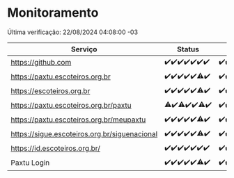 # Monitoramento

Última verificação: 22/08/2024 04:08:00 -03

|Serviço|Status|Últimas 24h|
|---|---|---|
|https://github.com|<span title="2024-08-15: OK=24">✔️</span><span title="2024-08-16: OK=24">✔️</span><span title="2024-08-17: OK=24">✔️</span><span title="2024-08-18: OK=23">✔️</span><span title="2024-08-19: OK=23">✔️</span><span title="2024-08-20: OK=24">✔️</span><span title="2024-08-21: OK=8">✔️</span>|<span title="21/08/2024 05:10:00 -03 : 200">✔️</span><span title="21/08/2024 06:08:00 -03 : 200">✔️</span><span title="21/08/2024 07:08:00 -03 : 200">✔️</span><span title="21/08/2024 08:06:00 -03 : 200">✔️</span><span title="21/08/2024 09:12:00 -03 : 200">✔️</span><span title="21/08/2024 10:11:00 -03 : 200">✔️</span><span title="21/08/2024 11:08:00 -03 : 200">✔️</span><span title="21/08/2024 12:07:00 -03 : 200">✔️</span><span title="21/08/2024 13:10:00 -03 : 200">✔️</span><span title="21/08/2024 14:06:00 -03 : 200">✔️</span><span title="21/08/2024 15:09:00 -03 : 200">✔️</span><span title="21/08/2024 16:06:00 -03 : 200">✔️</span><span title="21/08/2024 17:08:00 -03 : 200">✔️</span><span title="21/08/2024 18:07:00 -03 : 200">✔️</span><span title="21/08/2024 19:06:00 -03 : 200">✔️</span><span title="21/08/2024 20:07:00 -03 : 200">✔️</span><span title="21/08/2024 21:35:00 -03 : 200">✔️</span><span title="21/08/2024 23:00:00 -03 : 200">✔️</span><span title="22/08/2024 00:09:00 -03 : 200">✔️</span><span title="22/08/2024 01:09:00 -03 : 200">✔️</span><span title="22/08/2024 02:07:00 -03 : 200">✔️</span><span title="22/08/2024 03:10:00 -03 : 200">✔️</span><span title="22/08/2024 04:08:00 -03 : 200">✔️</span>|
|https://paxtu.escoteiros.org.br|<span title="2024-08-15: OK=24">✔️</span><span title="2024-08-16: OK=24">✔️</span><span title="2024-08-17: OK=24">✔️</span><span title="2024-08-18: OK=23">✔️</span><span title="2024-08-19: OK=23">✔️</span><span title="2024-08-20: OK=23, Falhas=1">⚠️</span><span title="2024-08-21: OK=8">✔️</span>|<span title="21/08/2024 05:10:00 -03 : 200">✔️</span><span title="21/08/2024 06:08:00 -03 : 200">✔️</span><span title="21/08/2024 07:08:00 -03 : 200">✔️</span><span title="21/08/2024 08:06:00 -03 : 200">✔️</span><span title="21/08/2024 09:12:00 -03 : 200">✔️</span><span title="21/08/2024 10:11:00 -03 : 200">✔️</span><span title="21/08/2024 11:08:00 -03 : 200">✔️</span><span title="21/08/2024 12:07:00 -03 : 200">✔️</span><span title="21/08/2024 13:10:00 -03 : 200">✔️</span><span title="21/08/2024 14:06:00 -03 : 200">✔️</span><span title="21/08/2024 15:09:00 -03 : 200">✔️</span><span title="21/08/2024 16:06:00 -03 : 200">✔️</span><span title="21/08/2024 17:08:00 -03 : 200">✔️</span><span title="21/08/2024 18:07:00 -03 : 200">✔️</span><span title="21/08/2024 19:06:00 -03 : 200">✔️</span><span title="21/08/2024 20:07:00 -03 : 200">✔️</span><span title="21/08/2024 21:35:00 -03 : 200">✔️</span><span title="21/08/2024 23:00:00 -03 : 200">✔️</span><span title="22/08/2024 00:09:00 -03 : 200">✔️</span><span title="22/08/2024 01:09:00 -03 : 200">✔️</span><span title="22/08/2024 02:07:00 -03 : 200">✔️</span><span title="22/08/2024 03:10:00 -03 : 200">✔️</span><span title="22/08/2024 04:08:00 -03 : 200">✔️</span>|
|https://escoteiros.org.br|<span title="2024-08-15: OK=24">✔️</span><span title="2024-08-16: OK=24">✔️</span><span title="2024-08-17: OK=24">✔️</span><span title="2024-08-18: OK=23">✔️</span><span title="2024-08-19: OK=23">✔️</span><span title="2024-08-20: OK=23, Falhas=1">⚠️</span><span title="2024-08-21: OK=8">✔️</span>|<span title="21/08/2024 05:10:00 -03 : 200">✔️</span><span title="21/08/2024 06:08:00 -03 : 200">✔️</span><span title="21/08/2024 07:08:00 -03 : 200">✔️</span><span title="21/08/2024 08:06:00 -03 : 200">✔️</span><span title="21/08/2024 09:12:00 -03 : 200">✔️</span><span title="21/08/2024 10:11:00 -03 : 200">✔️</span><span title="21/08/2024 11:08:00 -03 : 200">✔️</span><span title="21/08/2024 12:07:00 -03 : 200">✔️</span><span title="21/08/2024 13:10:00 -03 : 200">✔️</span><span title="21/08/2024 14:06:00 -03 : 200">✔️</span><span title="21/08/2024 15:09:00 -03 : 200">✔️</span><span title="21/08/2024 16:06:00 -03 : 200">✔️</span><span title="21/08/2024 17:08:00 -03 : 200">✔️</span><span title="21/08/2024 18:07:00 -03 : 200">✔️</span><span title="21/08/2024 19:06:00 -03 : 200">✔️</span><span title="21/08/2024 20:07:00 -03 : 200">✔️</span><span title="21/08/2024 21:35:00 -03 : 200">✔️</span><span title="21/08/2024 23:00:00 -03 : 200">✔️</span><span title="22/08/2024 00:09:00 -03 : 200">✔️</span><span title="22/08/2024 01:09:00 -03 : 200">✔️</span><span title="22/08/2024 02:07:00 -03 : 200">✔️</span><span title="22/08/2024 03:10:00 -03 : 200">✔️</span><span title="22/08/2024 04:08:00 -03 : 200">✔️</span>|
|https://paxtu.escoteiros.org.br/paxtu|<span title="2024-08-15: OK=23, Falhas=1">⚠️</span><span title="2024-08-16: OK=24">✔️</span><span title="2024-08-17: OK=23, Falhas=1">⚠️</span><span title="2024-08-18: OK=23">✔️</span><span title="2024-08-19: OK=23">✔️</span><span title="2024-08-20: OK=23, Falhas=1">⚠️</span><span title="2024-08-21: OK=8">✔️</span>|<span title="21/08/2024 05:10:00 -03 : 200">✔️</span><span title="21/08/2024 06:08:00 -03 : 200">✔️</span><span title="21/08/2024 07:08:00 -03 : 200">✔️</span><span title="21/08/2024 08:06:00 -03 : 200">✔️</span><span title="21/08/2024 09:12:00 -03 : 200">✔️</span><span title="21/08/2024 10:11:00 -03 : 200">✔️</span><span title="21/08/2024 11:08:00 -03 : 200">✔️</span><span title="21/08/2024 12:07:00 -03 : 200">✔️</span><span title="21/08/2024 13:10:00 -03 : 200">✔️</span><span title="21/08/2024 14:06:00 -03 : 200">✔️</span><span title="21/08/2024 15:09:00 -03 : 200">✔️</span><span title="21/08/2024 16:06:00 -03 : 200">✔️</span><span title="21/08/2024 17:08:00 -03 : 200">✔️</span><span title="21/08/2024 18:07:00 -03 : 200">✔️</span><span title="21/08/2024 19:06:00 -03 : 200">✔️</span><span title="21/08/2024 20:07:00 -03 : 200">✔️</span><span title="21/08/2024 21:35:00 -03 : 200">✔️</span><span title="21/08/2024 23:00:00 -03 : 200">✔️</span><span title="22/08/2024 00:09:00 -03 : 200">✔️</span><span title="22/08/2024 01:09:00 -03 : 200">✔️</span><span title="22/08/2024 02:07:00 -03 : 200">✔️</span><span title="22/08/2024 03:10:00 -03 : 200">✔️</span><span title="22/08/2024 04:08:00 -03 : 200">✔️</span>|
|https://paxtu.escoteiros.org.br/meupaxtu|<span title="2024-08-15: OK=24">✔️</span><span title="2024-08-16: OK=24">✔️</span><span title="2024-08-17: OK=24">✔️</span><span title="2024-08-18: OK=23">✔️</span><span title="2024-08-19: OK=23">✔️</span><span title="2024-08-20: OK=23, Falhas=1">⚠️</span><span title="2024-08-21: OK=8">✔️</span>|<span title="21/08/2024 05:10:00 -03 : 200">✔️</span><span title="21/08/2024 06:08:00 -03 : 200">✔️</span><span title="21/08/2024 07:08:00 -03 : 200">✔️</span><span title="21/08/2024 08:06:00 -03 : 200">✔️</span><span title="21/08/2024 09:12:00 -03 : 200">✔️</span><span title="21/08/2024 10:11:00 -03 : 200">✔️</span><span title="21/08/2024 11:08:00 -03 : 200">✔️</span><span title="21/08/2024 12:07:00 -03 : 200">✔️</span><span title="21/08/2024 13:10:00 -03 : 200">✔️</span><span title="21/08/2024 14:06:00 -03 : 200">✔️</span><span title="21/08/2024 15:09:00 -03 : 200">✔️</span><span title="21/08/2024 16:06:00 -03 : 200">✔️</span><span title="21/08/2024 17:08:00 -03 : 200">✔️</span><span title="21/08/2024 18:07:00 -03 : 200">✔️</span><span title="21/08/2024 19:06:00 -03 : 200">✔️</span><span title="21/08/2024 20:07:00 -03 : 200">✔️</span><span title="21/08/2024 21:35:00 -03 : 200">✔️</span><span title="21/08/2024 23:00:00 -03 : 200">✔️</span><span title="22/08/2024 00:09:00 -03 : 200">✔️</span><span title="22/08/2024 01:09:00 -03 : 200">✔️</span><span title="22/08/2024 02:07:00 -03 : 200">✔️</span><span title="22/08/2024 03:10:00 -03 : 200">✔️</span><span title="22/08/2024 04:08:00 -03 : 200">✔️</span>|
|https://sigue.escoteiros.org.br/siguenacional|<span title="2024-08-15: OK=24">✔️</span><span title="2024-08-16: OK=24">✔️</span><span title="2024-08-17: OK=24">✔️</span><span title="2024-08-18: OK=23">✔️</span><span title="2024-08-19: OK=23">✔️</span><span title="2024-08-20: OK=23, Falhas=1">⚠️</span><span title="2024-08-21: OK=8">✔️</span>|<span title="21/08/2024 05:10:00 -03 : 200">✔️</span><span title="21/08/2024 06:08:00 -03 : 200">✔️</span><span title="21/08/2024 07:08:00 -03 : 200">✔️</span><span title="21/08/2024 08:06:00 -03 : 200">✔️</span><span title="21/08/2024 09:13:00 -03 : 200">✔️</span><span title="21/08/2024 10:11:00 -03 : 200">✔️</span><span title="21/08/2024 11:08:00 -03 : 200">✔️</span><span title="21/08/2024 12:07:00 -03 : 200">✔️</span><span title="21/08/2024 13:10:00 -03 : 200">✔️</span><span title="21/08/2024 14:06:00 -03 : 200">✔️</span><span title="21/08/2024 15:09:00 -03 : 200">✔️</span><span title="21/08/2024 16:06:00 -03 : 200">✔️</span><span title="21/08/2024 17:08:00 -03 : 200">✔️</span><span title="21/08/2024 18:07:00 -03 : 200">✔️</span><span title="21/08/2024 19:06:00 -03 : 200">✔️</span><span title="21/08/2024 20:07:00 -03 : 200">✔️</span><span title="21/08/2024 21:35:00 -03 : 200">✔️</span><span title="21/08/2024 23:00:00 -03 : 200">✔️</span><span title="22/08/2024 00:09:00 -03 : 200">✔️</span><span title="22/08/2024 01:09:00 -03 : 200">✔️</span><span title="22/08/2024 02:07:00 -03 : 200">✔️</span><span title="22/08/2024 03:10:00 -03 : 200">✔️</span><span title="22/08/2024 04:08:00 -03 : 200">✔️</span>|
|https://id.escoteiros.org.br/|<span title="2024-08-15: OK=24">✔️</span><span title="2024-08-16: OK=24">✔️</span><span title="2024-08-17: OK=24">✔️</span><span title="2024-08-18: OK=23">✔️</span><span title="2024-08-19: OK=23">✔️</span><span title="2024-08-20: OK=24">✔️</span><span title="2024-08-21: OK=8">✔️</span>|<span title="21/08/2024 05:10:00 -03 : 200">✔️</span><span title="21/08/2024 06:08:00 -03 : 200">✔️</span><span title="21/08/2024 07:08:00 -03 : 200">✔️</span><span title="21/08/2024 08:06:00 -03 : 200">✔️</span><span title="21/08/2024 09:13:00 -03 : 200">✔️</span><span title="21/08/2024 10:11:00 -03 : 200">✔️</span><span title="21/08/2024 11:08:00 -03 : 200">✔️</span><span title="21/08/2024 12:07:00 -03 : 200">✔️</span><span title="21/08/2024 13:10:00 -03 : 200">✔️</span><span title="21/08/2024 14:06:00 -03 : 200">✔️</span><span title="21/08/2024 15:09:00 -03 : 200">✔️</span><span title="21/08/2024 16:06:00 -03 : 200">✔️</span><span title="21/08/2024 17:08:00 -03 : 200">✔️</span><span title="21/08/2024 18:07:00 -03 : 200">✔️</span><span title="21/08/2024 19:06:00 -03 : 200">✔️</span><span title="21/08/2024 20:07:00 -03 : 200">✔️</span><span title="21/08/2024 21:35:00 -03 : 200">✔️</span><span title="21/08/2024 23:00:00 -03 : 200">✔️</span><span title="22/08/2024 00:09:00 -03 : 200">✔️</span><span title="22/08/2024 01:09:00 -03 : 200">✔️</span><span title="22/08/2024 02:07:00 -03 : 200">✔️</span><span title="22/08/2024 03:10:00 -03 : 200">✔️</span><span title="22/08/2024 04:08:00 -03 : 200">✔️</span>|
|Paxtu Login|<span title="2024-08-15: OK=24">✔️</span><span title="2024-08-16: OK=24">✔️</span><span title="2024-08-17: OK=24">✔️</span><span title="2024-08-18: OK=23">✔️</span><span title="2024-08-19: OK=23">✔️</span><span title="2024-08-20: OK=23, Falhas=1">⚠️</span><span title="2024-08-21: OK=8">✔️</span>|<span title="21/08/2024 05:10:00 -03 : 200">✔️</span><span title="21/08/2024 06:08:00 -03 : 200">✔️</span><span title="21/08/2024 07:08:00 -03 : 200">✔️</span><span title="21/08/2024 08:06:00 -03 : 200">✔️</span><span title="21/08/2024 09:13:00 -03 : 200">✔️</span><span title="21/08/2024 10:11:00 -03 : 200">✔️</span><span title="21/08/2024 11:08:00 -03 : 200">✔️</span><span title="21/08/2024 12:07:00 -03 : 200">✔️</span><span title="21/08/2024 13:10:00 -03 : 200">✔️</span><span title="21/08/2024 14:06:00 -03 : 200">✔️</span><span title="21/08/2024 15:09:00 -03 : 200">✔️</span><span title="21/08/2024 16:06:00 -03 : 200">✔️</span><span title="21/08/2024 17:08:00 -03 : 200">✔️</span><span title="21/08/2024 18:07:00 -03 : 200">✔️</span><span title="21/08/2024 19:06:00 -03 : 200">✔️</span><span title="21/08/2024 20:07:00 -03 : 200">✔️</span><span title="21/08/2024 21:35:00 -03 : 200">✔️</span><span title="21/08/2024 23:00:00 -03 : 200">✔️</span><span title="22/08/2024 00:09:00 -03 : 200">✔️</span><span title="22/08/2024 01:09:00 -03 : 200">✔️</span><span title="22/08/2024 02:07:00 -03 : 200">✔️</span><span title="22/08/2024 03:10:00 -03 : 200">✔️</span><span title="22/08/2024 04:08:00 -03 : 200">✔️</span>|
